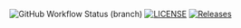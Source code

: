 ![GitHub Workflow Status (branch)](https://img.shields.io/github/actions/workflow/status/harris-spratt/sem/main.yml?branch=master)
[![LICENSE](https://img.shields.io/github/license/harris-spratt/sem.svg?style=flat-square)](https://github.com/harris-spratt/sem/blob/master/LICENSE)
[![Releases](https://img.shields.io/github/release/harris-spratt/sem/all.svg?style=flat-square)](https://github.com/harris-spratt/sem/releases)